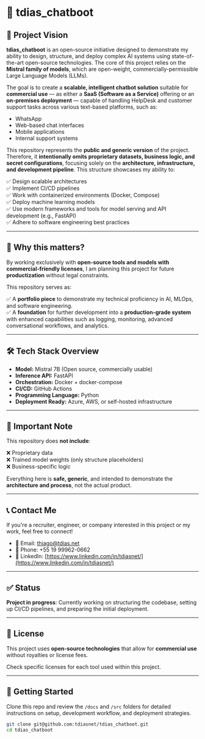 # 🤖 tdias_chatboot

## 🚀 Project Vision

**tdias_chatboot** is an open-source initiative designed to demonstrate my ability to design, structure, and deploy complex AI systems using state-of-the-art open-source technologies. The core of this project relies on the **Mistral family of models**, which are open-weight, commercially-permissible Large Language Models (LLMs).

The goal is to create a **scalable, intelligent chatbot solution** suitable for **commercial use** — as either a **SaaS (Software as a Service)** offering or an **on-premises deployment** — capable of handling HelpDesk and customer support tasks across various text-based platforms, such as:

- WhatsApp
- Web-based chat interfaces
- Mobile applications
- Internal support systems

This repository represents the **public and generic version** of the project. Therefore, it **intentionally omits proprietary datasets, business logic, and secret configurations**, focusing solely on the **architecture, infrastructure, and development pipeline**. This structure showcases my ability to:

✅ Design scalable architectures  
✅ Implement CI/CD pipelines  
✅ Work with containerized environments (Docker, Compose)  
✅ Deploy machine learning models  
✅ Use modern frameworks and tools for model serving and API development (e.g., FastAPI)  
✅ Adhere to software engineering best practices  

---

## 🎯 Why this matters?

By working exclusively with **open-source tools and models with commercial-friendly licenses**, I am planning this project for future **productization** without legal constraints.

This repository serves as:

✅ A **portfolio piece** to demonstrate my technical proficiency in AI, MLOps, and software engineering.  
✅ A **foundation** for further development into a **production-grade system** with enhanced capabilities such as logging, monitoring, advanced conversational workflows, and analytics.

---

## 🛠️ Tech Stack Overview

- **Model:** Mistral 7B (Open source, commercially usable)  
- **Inference API:** FastAPI  
- **Orchestration:** Docker + docker-compose  
- **CI/CD:** GitHub Actions  
- **Programming Language:** Python  
- **Deployment Ready:** Azure, AWS, or self-hosted infrastructure  

---

## 📌 Important Note

This repository does **not include**:

❌ Proprietary data  
❌ Trained model weights (only structure placeholders)  
❌ Business-specific logic  

Everything here is **safe, generic**, and intended to demonstrate the **architecture and process**, not the actual product.

---

## 📞 Contact Me

If you're a recruiter, engineer, or company interested in this project or my work, feel free to connect!

- 📧 Email: [thiago@tdias.net](mailto:thiago@tdias.net)  
- 📱 Phone: +55 19 99962-0662  
- 💼 LinkedIn: [https://www.linkedin.com/in/tdiasnet/](https://www.linkedin.com/in/tdiasnet/)

---

## ✅ Status

**Project in progress**: Currently working on structuring the codebase, setting up CI/CD pipelines, and preparing the initial deployment.

---

## 📄 License

This project uses **open-source technologies** that allow for **commercial use** without royalties or license fees.

Check specific licenses for each tool used within this project.

---

## 🏁 Getting Started

Clone this repo and review the `/docs` and `/src` folders for detailed instructions on setup, development workflow, and deployment strategies.

```bash
git clone git@github.com:tdiasnet/tdias_chatboot.git
cd tdias_chatboot
